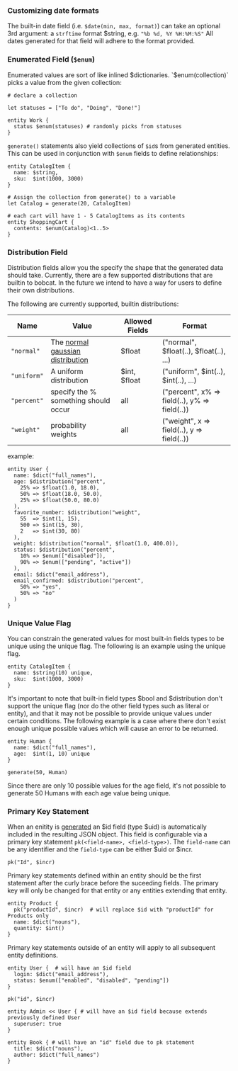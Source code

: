 ### Customizing date formats

The built-in date field (i.e. `$date(min, max, format)`) can take an optional 3rd argument: a `strftime` format $string, e.g. `"%b %d, %Y %H:%M:%S"` All dates generated for that field will adhere to the format provided.

### Enumerated Field (`$enum`)

Enumerated values are sort of like inlined $dictionaries. `$enum(collection)` picks a value from the given collection:

```
# declare a collection

let statuses = ["To do", "Doing", "Done!"]

entity Work {
  status $enum(statuses) # randomly picks from statuses
}
```

`generate()` statements also yield collections of `$id`s from generated entities. This can be used in conjunction with `$enum` fields to define relationships:

```
entity CatalogItem {
  name: $string,
  sku:  $int(1000, 3000)
}

# Assign the collection from generate() to a variable
let Catalog = generate(20, CatalogItem)

# each cart will have 1 - 5 CatalogItems as its contents
entity ShoppingCart {
  contents: $enum(Catalog)<1..5>
}

```

### Distribution Field

Distribution fields allow you the specify the shape that the generated data should take. Currently, there are a few supported distributions that are builtin to bobcat. In the future we intend to have a way for users to define their own distributions.

The following are currently supported, builtin distributions:

| Name      | Value                                                                                | Allowed Fields | Format                                      |
|-----------|--------------------------------------------------------------------------------------|----------------|---------------------------------------------|
| `"normal"`  | The [normal gaussian distribution](https://en.wikipedia.org/wiki/Normal_distribution)| $float         | ("normal", $float(..), $float(..), ...)       |
| `"uniform"` | A uniform distribution                                                               | $int, $float   | ("uniform", $int(..), $int(..), ...)          |
| `"percent"` | specify the % something should occur                                                 | all            | ("percent", x% => field(..), y% => field(..)) |
| `"weight"`  | probability weights                                                                  | all            | ("weight", x => field(..), y => field(..))    |


example:
```
entity User {
  name: $dict("full_names"),
  age: $distribution("percent",
    25% => $float(1.0, 18.0),
    50% => $float(18.0, 50.0),
    25% => $float(50.0, 80.0)
  ),
  favorite_number: $distribution("weight",
    55  => $int(1, 15),
    500 => $int(15, 30),
    2   => $int(30, 80)
  ),
  weight: $distribution("normal", $float(1.0, 400.0)),
  status: $distribution("percent",
    10% => $enum(["disabled"]),
    90% => $enum(["pending", "active"])
  ),
  email: $dict("email_address"),
  email_confirmed: $distribution("percent",
    50% => "yes",
    50% => "no"
  )
}
```

### Unique Value Flag
You can constrain the generated values for most built-in fields types to be unique using the unique flag. The following is an example using the unique flag.

```
entity CatalogItem {
  name: $string(10) unique,
  sku:  $int(1000, 3000)
}
```

It's important to note that built-in field types $bool and $distribution don't support the unique flag (nor do the other field types such as literal or entity), and that it may not be possible to provide unique values under certain conditions. The following example is a case where there don't exist enough unique possible values which will cause an error to be returned.

```
entity Human {
  name: $dict("full_names"),
  age:  $int(1, 10) unique
}

generate(50, Human)
```

Since there are only 10 possible values for the age field, it's not possible to generate 50 Humans with each age value being unique.

### Primary Key Statement
When an enitity is [generated](../README.md#generating-entities-generate-expressions) an $id field (type $uid) is automatically included in the resulting JSON object. This field is configurable via a primary key statement `pk(<field-name>, <field-type>)`. The `field-name` can be any identifier and the `field-type` can be either $uid or $incr.

```
pk("Id", $incr)
```

Primary key statements defined within an entity should be the first statement after the curly brace before the suceeding fields. The primary key will only be changed for that entity or any entities extending that entity.

```
entity Product {
  pk("productId", $incr)  # will replace $id with "productId" for Products only
  name: $dict("nouns"),
  quantity: $int()
}
```

Primary key statements outside of an entity will apply to all subsequent entity definitions.

```
entity User {  # will have an $id field
  login: $dict("email_address"),
  status: $enum(["enabled", "disabled", "pending"])
}

pk("id", $incr)

entity Admin << User { # will have an $id field because extends previously defined User
  superuser: true
}

entity Book { # will have an "id" field due to pk statement
  title: $dict("nouns"),
  author: $dict("full_names")
}
```

